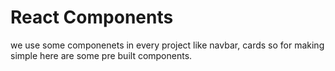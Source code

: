 # React Components

we use some componenets in every project like navbar, cards so for making simple here are some pre built components.

